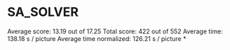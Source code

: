 # SA_SOLVER

Average score:	13.19	out of 17.25
Total score:	422	out of 552
Average time: 	138.18	s / picture
Average time normalized:	126.21	s / picture *